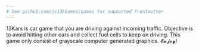 ```yaml
---
# See github.com/js13kGames/games for supported frontmatter
---
```

13Kars is car game that you are driving against incoming traffic.
Objective is to avoid hitting other cars and collect fuel cells to keep on driving.
This game only consist of grayscale computer generated graphics.
𝓔𝓷𝓳𝓸𝔂!